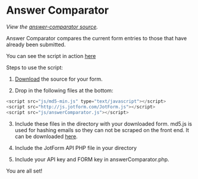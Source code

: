Answer Comparator
================================

*View the [answer-comparator source](https://github.com/jotform/api-use-cases/tree/master/answer-comparator).*

Answer Comparator compares the current form entries to those that have already been submitted.

You can see the script in action [here](http://www.jotform.com/answer-comparator)

Steps to use the script:

1. [Download](http://www.jotform.com/help/104-How-to-Download-a-Source-Code-of-your-Form) the source for your form.

2. Drop in the following files at the bottom:
```javascript
<script src="js/md5-min.js" type="text/javascript"></script>
<script src="http://js.jotform.com/JotForm.js"></script>
<script src="js/answerComparator.js"></script>
```

3. Include these files in the directory with your downloaded form. md5.js is used for hashing emails so they can not be scraped on the front end.  It can be downloaded [here](https://code.google.com/p/crypto-js/downloads/detail?name=2.3.0-md5-min.js&can=4&q=).

4. Include the JotForm API PHP file in your directory

5. Include your API key and FORM key in answerComparator.php.

You are all set!
